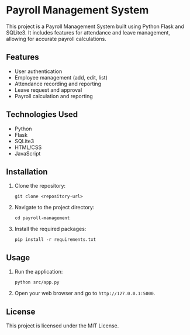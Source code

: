 # Payroll Management System

This project is a Payroll Management System built using Python Flask and SQLite3. It includes features for attendance and leave management, allowing for accurate payroll calculations.

## Features

- User authentication
- Employee management (add, edit, list)
- Attendance recording and reporting
- Leave request and approval
- Payroll calculation and reporting

## Technologies Used

- Python
- Flask
- SQLite3
- HTML/CSS
- JavaScript

## Installation

1. Clone the repository:
   ```
   git clone <repository-url>
   ```
2. Navigate to the project directory:
   ```
   cd payroll-management
   ```
3. Install the required packages:
   ```
   pip install -r requirements.txt
   ```

## Usage

1. Run the application:
   ```
   python src/app.py
   ```
2. Open your web browser and go to `http://127.0.0.1:5000`.

## License

This project is licensed under the MIT License.